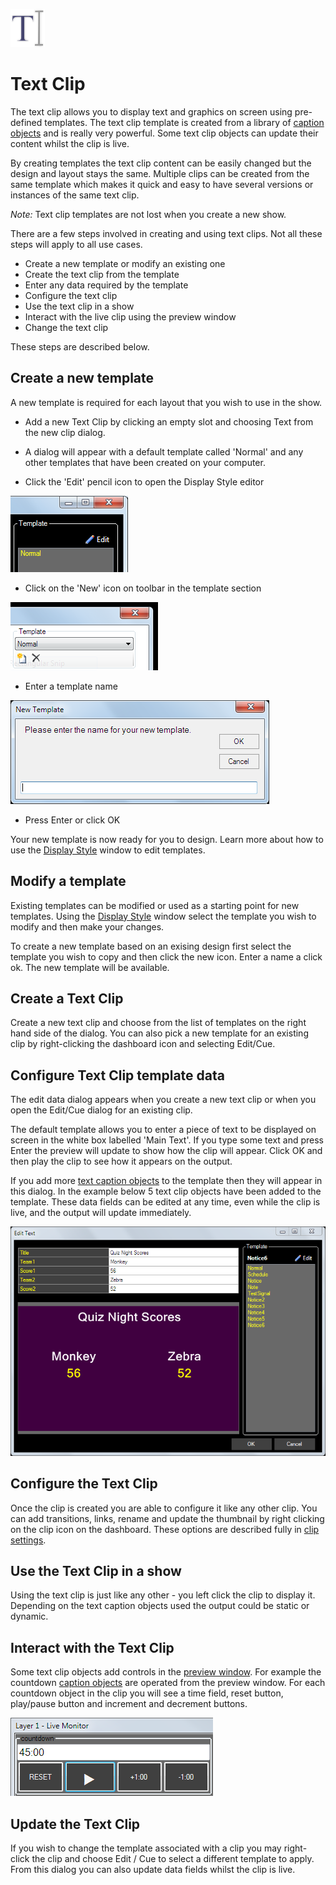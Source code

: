 ![](../../../images/TextIcon.png)
# Text Clip

The text clip allows you to display text and graphics on screen using pre-defined templates. The text clip template is created from a library of [caption objects](TextClipObjects.md) and is really very powerful. Some text clip objects can update their content whilst the clip is live.

By creating templates the text clip content can be easily changed but the design and layout stays the same. Multiple clips can be created from the same template which makes it quick and easy to have several versions or instances of the same text clip.

*Note:* Text clip templates are not lost when you create a new show.

There are a few steps involved in creating and using text clips. Not all these steps will apply to all use cases.

- Create a new template or modify an existing one
- Create the text clip from the template
- Enter any data required by the template
- Configure the text clip
- Use the text clip in a show
- Interact with the live clip using the preview window
- Change the text clip

These steps are described below.

## Create a new template
A new template is required for each layout that you wish to use in the show.

- Add a new Text Clip by clicking an empty slot and choosing Text from the new clip dialog.

- A dialog will appear with a default template called 'Normal' and any other templates that have been created on your computer.

- Click the 'Edit' pencil icon to open the Display Style editor

![](../../../images/text-cue-pencil.png)

- Click on the 'New' icon on toolbar in the template section   

![](../../../images/clip-text-template-new.PNG)

- Enter a template name   

![](../../../images/clip-text-template-name.PNG)

- Press Enter or click OK

Your new template is now ready for you to design. Learn more about how to use the [Display Style](TextDisplay.md) window to edit templates.

## Modify a template
Existing templates can be modified or used as a starting point for new templates. Using the [Display Style](TextDisplay.md) window select the template you wish to modify and then make your changes.

To create a new template based on an exising design first select the template you wish to copy and then click the new icon. Enter a name a click ok. The new template will be available.

## Create a Text Clip
Create a new text clip and choose from the list of templates on the right hand side of the dialog. You can also pick a new template for an existing clip by right-clicking the dashboard icon and selecting Edit/Cue.

## Configure Text Clip template data
The edit data dialog appears when you create a new text clip or when you open the Edit/Cue dialog for an existing clip.

The default template allows you to enter a piece of text to be displayed on screen in the white box labelled 'Main Text'. If you type some text and press Enter the preview will update to show how the clip will appear. Click OK and then play the clip to see how it appears on the output.

If you add more [text caption objects](TextClipObjects.md) to the template then they will appear in this dialog. In the example below 5 text clip objects have been added to the template. These data fields can be edited at any time, even while the clip is live, and the output will update immediately.

![](../../../images/text-edit-scoreboard.png)

## Configure the Text Clip
Once the clip is created you are able to configure it like any other clip. You can add transitions, links, rename and update the thumbnail by right clicking on the clip icon on the dashboard. These options are described fully in [clip settings](../../clipSettings/clipSettings.md).

## Use the Text Clip in a show
Using the text clip is just like any other - you left click the clip to display it. Depending on the text caption objects used the output could be static or dynamic.

## Interact with the Text Clip
Some text clip objects add controls in the [preview window](../../toolbar/preview.md). For example the countdown [caption objects](TextClipObjects.md) are operated from the preview window. For each countdown object in the clip you will see a time field, reset button, play/pause button and increment and decrement buttons.

![](../../../images/text-countdown-preview.png)

## Update the Text Clip
If you wish to change the template associated with a clip you may right-click the clip and choose Edit / Cue to select a different template to apply. From this dialog you can also update data fields whilst the clip is live.

